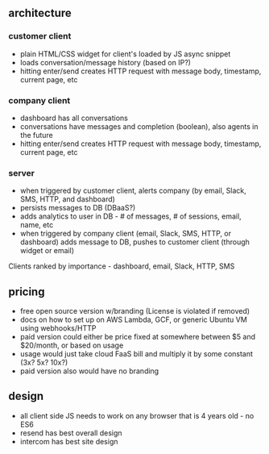 ## architecture

### customer client
* plain HTML/CSS widget for client's loaded by JS async snippet
* loads conversation/message history (based on IP?)
* hitting enter/send creates HTTP request with message body, timestamp, current page, etc

### company client
* dashboard has all conversations
* conversations have messages and completion (boolean), also agents in the future
* hitting enter/send creates HTTP request with message body, timestamp, current page, etc

### server
* when triggered by customer client, alerts company (by email, Slack, SMS, HTTP, and dashboard)
* persists messages to DB (DBaaS?)
* adds analytics to user in DB - # of messages, # of sessions, email, name, etc
* when triggered by company client (email, Slack, SMS, HTTP, or dashboard) adds message to DB, pushes to customer client (through widget or email)

Clients ranked by importance - dashboard, email, Slack, HTTP, SMS


## pricing

* free open source version w/branding (License is violated if removed)
* docs on how to set up on AWS Lambda, GCF, or generic Ubuntu VM using webhooks/HTTP
* paid version could either be price fixed at somewhere between $5 and $20/month, or based on usage
* usage would just take cloud FaaS bill and multiply it by some constant (3x? 5x? 10x?)
* paid version also would have no branding


## design

* all client side JS needs to work on any browser that is 4 years old - no ES6
* resend has best overall design
* intercom has best site design
